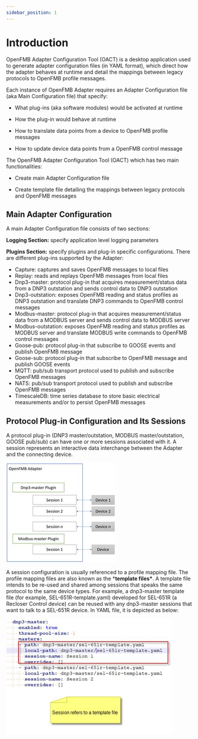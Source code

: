 ```yaml
---
sidebar_position: 1
---
```


# Introduction

OpenFMB Adapter Configuration Tool (OACT) is a desktop application used to generate adapter configuration files (in YAML format), which direct how the adapter behaves at runtime and detail the mappings between legacy protocols to OpenFMB profile messages. 

Each instance of OpenFMB Adapter requires an Adapter Configuration file (aka Main Configuration file) that specify: 

- What plug-ins (aka software modules) would be activated at runtime

- How the plug-in would behave at runtime

- How to translate data points from a device to OpenFMB profile messages

- How to update device data points from a OpenFMB control message

The OpenFMB Adapter Configuration Tool (OACT) which has two main functionalities:

- Create main Adapter Configuration file

- Create template file detailing the mappings between legacy protocols and OpenFMB messages

## Main Adapter Configuration

A main Adapter Configuration file consists of two sections: 

**Logging Section:** specify application level logging parameters

**Plugins Section:** specify plugins and plug-in specific configurations. There are different plug-ins supported by the Adapter: 

- Capture: captures and saves OpenFMB messages to local files
- Replay: reads and replays OpenFMB messages from local files
- Dnp3-master: protocol plug-in that acquires measurement/status data from a DNP3 outstation and sends control data to DNP3 outstation
- Dnp3-outstation: exposes OpenFMB reading and status profiles as DNP3 outstation and translate DNP3 commands to OpenFMB control messages
- Modbus-master: protocol plug-in that acquires measurement/status data from a MODBUS server and sends control data to MODBUS server
- Modbus-outstation: exposes OpenFMB reading and status profiles as MODBUS server and translate MODBUS write commands to OpenFMB control messages
- Goose-pub: protocol plug-in that subscribe to GOOSE events and publish OpenFMB message
- Goose-sub: protocol plug-in that subscribe to OpenFMB message and publish GOOSE events
- MQTT: pub/sub transport protocol used to publish and subscribe OpenFMB messages
- NATS: pub/sub transport protocol used to publish and subscribe OpenFMB messages
- TimescaleDB: time series database to store basic electrical measurements and/or to persist OpenFMB messages

 

## Protocol Plug-in Configuration and Its Sessions

A protocol plug-in (DNP3 master/outstation, MODBUS master/outstation, GOOSE pub/sub) can have one or more sessions associated with it. A session represents an interactive data interchange between the Adapter and the connecting device.

![](img/clip_image002.jpg) 


A session configuration is usually referenced to a profile mapping file. The profile mapping files are also known as the ***template files\***. A template file intends to be re-used and shared among sessions that speaks the same protocol to the same device types. For example, a dnp3-master template file (for example, SEL-651R-template.yaml) developed for SEL-651R (a Recloser Control device) can be reused with any dnp3-master sessions that want to talk to a SEL-651R device. In YAML file, it is depicted as below: 

![](img/clip_image004.jpg) 
